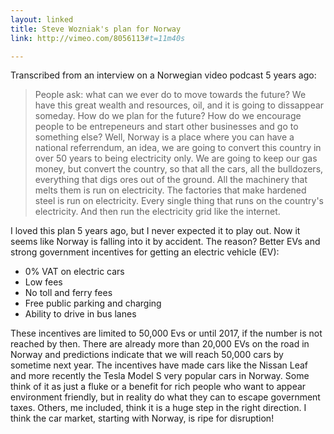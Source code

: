 ```yaml
---
layout: linked
title: Steve Wozniak's plan for Norway
link: http://vimeo.com/8056113#t=11m40s

---
```


Transcribed from an interview on a Norwegian video podcast 5 years ago:

> People ask: what can we ever do to move towards the future? We have this great wealth 
> and resources, oil, and it is going to dissappear someday. How do we plan for the 
> future? How do we encourage people to be entrepeneurs and start other businesses and 
> go to something else? Well, Norway is a place where you can have a national 
> referrendum, an idea, we are going to convert this country in over 50 years to being 
> electricity only. We are going to keep our gas money, but convert the country, so that 
> all the cars, all the bulldozers, everything that digs ores out of the ground. All the
> machinery that melts them is run on electricity. The factories that make hardened 
> steel is run on electricity. Every single thing that runs on the country's electricity.
> And then run the electricity grid like the internet.

I loved this plan 5 years ago, but I never expected it to play out. Now it seems like Norway is falling into it by accident. The reason? Better EVs and strong government incentives for getting an electric vehicle (EV):

* 0% VAT on electric cars
* Low fees
* No toll and ferry fees
* Free public parking and charging
* Ability to drive in bus lanes

These incentives are limited to 50,000 Evs or until 2017, if the number is not reached by then. There are already more than 20,000 EVs on the road in Norway and predictions indicate that we will reach 50,000 cars by sometime next year. The incentives have made cars like the Nissan Leaf and more recently the Tesla Model S very popular cars in Norway. Some think of it as just a fluke or a benefit for rich people who want to appear environment friendly, but in reality do what they can to escape government taxes. Others, me included, think it is a huge step in the right direction. I think the car market, starting with Norway, is ripe for disruption!